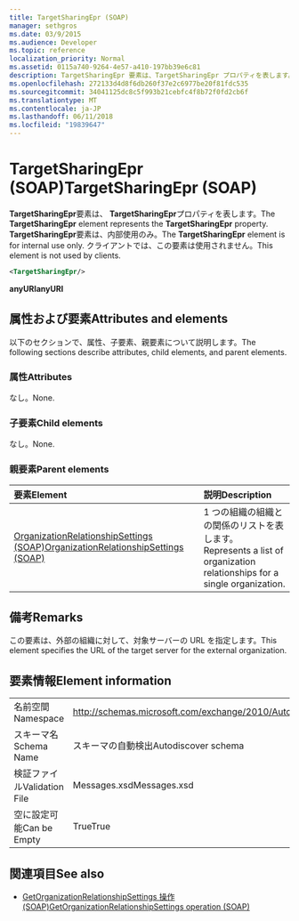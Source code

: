 ```yaml
---
title: TargetSharingEpr (SOAP)
manager: sethgros
ms.date: 03/9/2015
ms.audience: Developer
ms.topic: reference
localization_priority: Normal
ms.assetid: 0115a740-9264-4e57-a410-197bb39e6c81
description: TargetSharingEpr 要素は、TargetSharingEpr プロパティを表します。 TargetSharingEpr 要素は、内部使用のみ。
ms.openlocfilehash: 272133d4d8f6db260f37e2c6977be20f81fdc535
ms.sourcegitcommit: 34041125dc8c5f993b21cebfc4f8b72f0fd2cb6f
ms.translationtype: MT
ms.contentlocale: ja-JP
ms.lasthandoff: 06/11/2018
ms.locfileid: "19839647"
---
```

# <a name="targetsharingepr-soap"></a><span data-ttu-id="8b737-104">TargetSharingEpr (SOAP)</span><span class="sxs-lookup"><span data-stu-id="8b737-104">TargetSharingEpr (SOAP)</span></span>
 
<span data-ttu-id="8b737-105">**TargetSharingEpr**要素は、 **TargetSharingEpr**プロパティを表します。</span><span class="sxs-lookup"><span data-stu-id="8b737-105">The **TargetSharingEpr** element represents the **TargetSharingEpr** property.</span></span> <span data-ttu-id="8b737-106">**TargetSharingEpr**要素は、内部使用のみ。</span><span class="sxs-lookup"><span data-stu-id="8b737-106">The **TargetSharingEpr** element is for internal use only.</span></span> <span data-ttu-id="8b737-107">クライアントでは、この要素は使用されません。</span><span class="sxs-lookup"><span data-stu-id="8b737-107">This element is not used by clients.</span></span> 
  
```XML
<TargetSharingEpr/>
```

<span data-ttu-id="8b737-108">**anyURI**</span><span class="sxs-lookup"><span data-stu-id="8b737-108">**anyURI**</span></span>

## <a name="attributes-and-elements"></a><span data-ttu-id="8b737-109">属性および要素</span><span class="sxs-lookup"><span data-stu-id="8b737-109">Attributes and elements</span></span>

<span data-ttu-id="8b737-110">以下のセクションで、属性、子要素、親要素について説明します。</span><span class="sxs-lookup"><span data-stu-id="8b737-110">The following sections describe attributes, child elements, and parent elements.</span></span>
  
### <a name="attributes"></a><span data-ttu-id="8b737-111">属性</span><span class="sxs-lookup"><span data-stu-id="8b737-111">Attributes</span></span>

<span data-ttu-id="8b737-112">なし。</span><span class="sxs-lookup"><span data-stu-id="8b737-112">None.</span></span>
  
### <a name="child-elements"></a><span data-ttu-id="8b737-113">子要素</span><span class="sxs-lookup"><span data-stu-id="8b737-113">Child elements</span></span>

<span data-ttu-id="8b737-114">なし。</span><span class="sxs-lookup"><span data-stu-id="8b737-114">None.</span></span>
  
### <a name="parent-elements"></a><span data-ttu-id="8b737-115">親要素</span><span class="sxs-lookup"><span data-stu-id="8b737-115">Parent elements</span></span>

|<span data-ttu-id="8b737-116">**要素**</span><span class="sxs-lookup"><span data-stu-id="8b737-116">**Element**</span></span>|<span data-ttu-id="8b737-117">**説明**</span><span class="sxs-lookup"><span data-stu-id="8b737-117">**Description**</span></span>|
|:-----|:-----|
|[<span data-ttu-id="8b737-118">OrganizationRelationshipSettings (SOAP)</span><span class="sxs-lookup"><span data-stu-id="8b737-118">OrganizationRelationshipSettings (SOAP)</span></span>](organizationrelationshipsettings-soap.md) <br/> |<span data-ttu-id="8b737-119">1 つの組織の組織との関係のリストを表します。</span><span class="sxs-lookup"><span data-stu-id="8b737-119">Represents a list of organization relationships for a single organization.</span></span>  <br/> |
   
## <a name="remarks"></a><span data-ttu-id="8b737-120">備考</span><span class="sxs-lookup"><span data-stu-id="8b737-120">Remarks</span></span>

<span data-ttu-id="8b737-121">この要素は、外部の組織に対して、対象サーバーの URL を指定します。</span><span class="sxs-lookup"><span data-stu-id="8b737-121">This element specifies the URL of the target server for the external organization.</span></span> 
  
## <a name="element-information"></a><span data-ttu-id="8b737-122">要素情報</span><span class="sxs-lookup"><span data-stu-id="8b737-122">Element information</span></span>

|||
|:-----|:-----|
|<span data-ttu-id="8b737-123">名前空間</span><span class="sxs-lookup"><span data-stu-id="8b737-123">Namespace</span></span>  <br/> |http://schemas.microsoft.com/exchange/2010/Autodiscover  <br/> |
|<span data-ttu-id="8b737-124">スキーマ名</span><span class="sxs-lookup"><span data-stu-id="8b737-124">Schema Name</span></span>  <br/> |<span data-ttu-id="8b737-125">スキーマの自動検出</span><span class="sxs-lookup"><span data-stu-id="8b737-125">Autodiscover schema</span></span>  <br/> |
|<span data-ttu-id="8b737-126">検証ファイル</span><span class="sxs-lookup"><span data-stu-id="8b737-126">Validation File</span></span>  <br/> |<span data-ttu-id="8b737-127">Messages.xsd</span><span class="sxs-lookup"><span data-stu-id="8b737-127">Messages.xsd</span></span>  <br/> |
|<span data-ttu-id="8b737-128">空に設定可能</span><span class="sxs-lookup"><span data-stu-id="8b737-128">Can be Empty</span></span>  <br/> |<span data-ttu-id="8b737-129">True</span><span class="sxs-lookup"><span data-stu-id="8b737-129">True</span></span>  <br/> |
   
## <a name="see-also"></a><span data-ttu-id="8b737-130">関連項目</span><span class="sxs-lookup"><span data-stu-id="8b737-130">See also</span></span>

- [<span data-ttu-id="8b737-131">GetOrganizationRelationshipSettings 操作 (SOAP)</span><span class="sxs-lookup"><span data-stu-id="8b737-131">GetOrganizationRelationshipSettings operation (SOAP)</span></span>](getorganizationrelationshipsettings-operation-soap.md)

